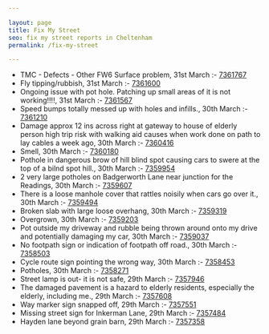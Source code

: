 ```yaml
---

layout: page
title: Fix My Street
seo: fix my street reports in Cheltenham
permalink: /fix-my-street

---
```


<!-- fix_marker starts -->

- TMC - Defects - Other FW6  Surface problem, 31st March :- [7361767](https://www.fixmystreet.com/report/7361767)
- Fly tipping/rubbish, 31st March :- [7361600](https://www.fixmystreet.com/report/7361600)
- Ongoing issue with pot hole. Patching up small areas of it is not working!!!!, 31st March :- [7361567](https://www.fixmystreet.com/report/7361567)
- Speed bumps totally messed up with holes and infills., 30th March :- [7361210](https://www.fixmystreet.com/report/7361210)
- Damage approx 12 ins across right at gateway to house of elderly person high trip risk with walking aid causes when work done on path to lay cables a week ago, 30th March :- [7360416](https://www.fixmystreet.com/report/7360416)
- Smell, 30th March :- [7360180](https://www.fixmystreet.com/report/7360180)
- Pothole in dangerous brow of hill blind spot causing cars to swere at the top of a bilnd spot hill., 30th March :- [7359954](https://www.fixmystreet.com/report/7359954)
- 2 very large potholes on Badgerworth Lane near junction for the Readings, 30th March :- [7359607](https://www.fixmystreet.com/report/7359607)
- There is a loose manhole cover that rattles noisily when cars go over it., 30th March :- [7359494](https://www.fixmystreet.com/report/7359494)
- Broken slab with large loose overhang, 30th March :- [7359319](https://www.fixmystreet.com/report/7359319)
- Overgrown, 30th March :- [7359203](https://www.fixmystreet.com/report/7359203)
- Pot outside my driveway and rubble being thrown around onto my drive and potentially damaging my car, 30th March :- [7359037](https://www.fixmystreet.com/report/7359037)
- No footpath sign or indication of footpath off road., 30th March :- [7358503](https://www.fixmystreet.com/report/7358503)
- Cycle route sign pointing the wrong way, 30th March :- [7358453](https://www.fixmystreet.com/report/7358453)
- Potholes, 30th March :- [7358271](https://www.fixmystreet.com/report/7358271)
- Street lamp is out- it is not safe, 29th March :- [7357946](https://www.fixmystreet.com/report/7357946)
- The damaged pavement is a hazard to elderly residents, especially the elderly, including me., 29th March :- [7357608](https://www.fixmystreet.com/report/7357608)
- Way marker sign snapped off, 29th March :- [7357551](https://www.fixmystreet.com/report/7357551)
- Missing street sign for Inkerman Lane, 29th March :- [7357484](https://www.fixmystreet.com/report/7357484)
- Hayden lane beyond grain barn, 29th March :- [7357358](https://www.fixmystreet.com/report/7357358)

<!-- fix_marker ends -->